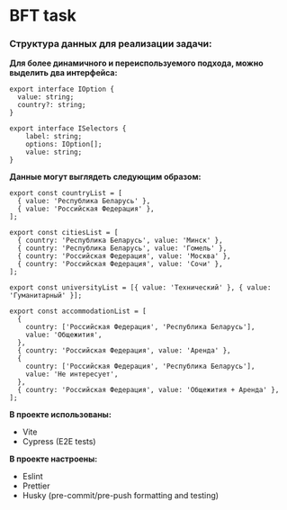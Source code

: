 # BFT task

### Структура данных для реализации задачи:

**Для более динамичного и переиспользуемого подхода, можно выделить два интерфейса:**

```
export interface IOption {
  value: string;
  country?: string;
}

export interface ISelectors {
    label: string;
    options: IOption[];
    value: string;
}
```

**Данные могут выглядеть следующим образом:**

```
export const countryList = [
  { value: 'Республика Беларусь' },
  { value: 'Российская Федерация' },
];

export const citiesList = [
  { country: 'Республика Беларусь', value: 'Минск' },
  { country: 'Республика Беларусь', value: 'Гомель' },
  { country: 'Российская Федерация', value: 'Москва' },
  { country: 'Российская Федерация', value: 'Сочи' },
];

export const universityList = [{ value: 'Технический' }, { value: 'Гуманитарный' }];

export const accommodationList = [
  {
    country: ['Российская Федерация', 'Республика Беларусь'],
    value: 'Общежития',
  },
  { country: 'Российская Федерация', value: 'Аренда' },
  {
    country: ['Российская Федерация', 'Республика Беларусь'],
    value: 'Не интересует',
  },
  { country: 'Российская Федерация', value: 'Общежития + Аренда' },
];
```

**В проекте использованы:**

- Vite
- Cypress (E2E tests)

**В проекте настроены:**

- Eslint
- Prettier
- Husky (pre-commit/pre-push formatting and testing)
